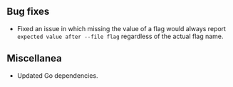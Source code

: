 ## Bug fixes

- Fixed an issue in which missing the value of a flag would always report `expected value after --file flag` regardless of the actual flag name.

## Miscellanea

- Updated Go dependencies.

